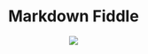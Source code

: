 
<h1 align="center">Markdown Fiddle</h1>
<p align="center">
  <img src="https://i.imgur.com/HIFl31Ml.jpg"/>
</p>
